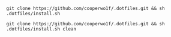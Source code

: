 `git clone https://github.com/cooperwo1f/.dotfiles.git && sh .dotfiles/install.sh`

`git clone https://github.com/cooperwo1f/.dotfiles.git && sh .dotfiles/install.sh clean`
